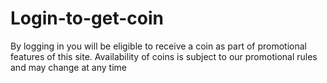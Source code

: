 # Login-to-get-coin
By logging in you will be eligible to receive a coin as part of promotional features of this site. Availability of coins is subject to our promotional rules and may change at any time
